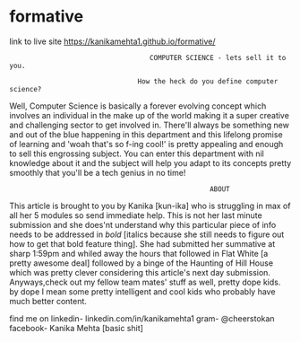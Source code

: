 # formative

link to live site https://kanikamehta1.github.io/formative/

                                       COMPUTER SCIENCE - lets sell it to you.

                                    How the heck do you define computer science? 

Well, Computer Science is basically a forever evolving concept which involves an individual in the make up of the world making it a super creative and challenging sector to get involved in. There'll always be something new and out of the blue happening in this department and this lifelong promise of learning and 'woah that's so f-ing cool!' is pretty appealing and enough to sell this engrossing subject. You can enter this department with nil knowledge about it and the subject will help you adapt to its concepts pretty smoothly that you'll be a tech genius in no time! 









                                                      ABOUT
                                                      
                                                      
This article is brought to you by Kanika [kun-ika] who is struggling in max of all her 5 modules so send immediate help. This is not her last minute submission and she does'nt understand why this particular piece of info needs to be addressed in *bold* [italics because she still needs to figure out how to get that bold feature thing]. She had submitted her summative at sharp 1:59pm and whiled away the hours that followed in Flat White [a pretty awesome deal] followed by a binge of the Haunting of Hill House which was pretty clever considering this article's next day submission. Anyways,check out my fellow team mates' stuff as well, pretty dope kids. by dope I mean some pretty intelligent and cool kids who probably have much better content.                                                     

find me on linkedin- linkedin.com/in/kanikamehta1
           gram- @cheerstokan 
           facebook- Kanika Mehta [basic shit]


